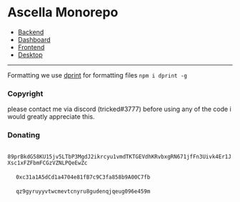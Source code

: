 # Ascella Monorepo

- [Backend](./apps/backend/README.md)
- [Dashboard](./apps/dash/README.md)
- [Frontend](./apps/web/README.md)
- [Desktop](./apps/desktop/README.md)

---

Formatting we use [dprint](https://dprint.dev/install/) for formatting files `npm i dprint -g`

### Copyright

please contact me via discord (tricked#3777) before using any of the code i would greatly appreciate this.

### Donating

<img src="https://tricked.pro/crypto/monero-xmr-logo.png" alt="" height="15px"> `89prBkdG58KU15jv5LTbP3MgdJ2ikrcyu1vmdTKTGEVdhKRvbxgRN671jfFn3Uivk4Er1JXsc1xFZFbmFCGzVZNLPQeEwZc`

<img src="https://tricked.pro/crypto/ethereum-eth-logo.png" alt="" height="15px"> `0xc31a1A5dCd1a4704e81fB7c9C3fa858b9A00C7fb`

<img src="https://tricked.pro/crypto/bitcoin-cash-bch-logo.png" alt="" height="15px"> `qz9gyruyyvtwcmevtcnyru8gudenqjqeug096e459m`
